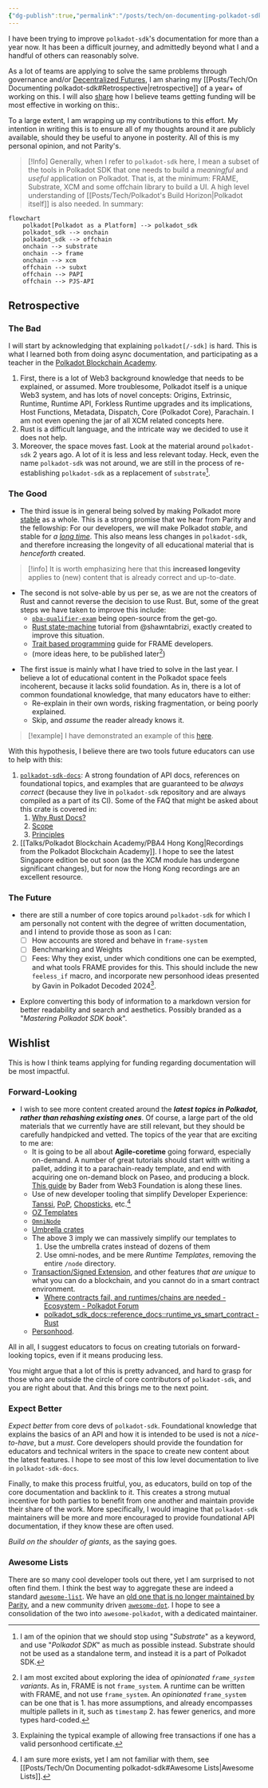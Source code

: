 ```yaml
---
{"dg-publish":true,"permalink":"/posts/tech/on-documenting-polkadot-sdk/","tags":["polkadot","polkadot-sdk"],"created":"2024-07-10T16:48:36.533+07:00","updated":"2024-08-05T15:43:52.793+07:00"}
---
```



I have been trying to improve `polkadot-sdk`'s documentation for more than a year now. It has been a difficult journey, and admittedly beyond what I and a handful of others can reasonably solve. 

As a lot of teams are applying to solve the same problems through governance and/or [Decentralized Futures](https://futures.web3.foundation/), I am sharing my [[Posts/Tech/On Documenting polkadot-sdk#Retrospective\|retrospective]] of a year+ of working on this. I will also [share](#wishlist) how I believe teams getting funding will be most effective in working on this:. 

To a large extent, I am wrapping up my contributions to this effort. My intention in writing this is to ensure all of my thoughts around it are publicly available, should they be useful to anyone in posterity. All of this is my personal opinion, and not Parity's. 

> [!Info]  Generally, when I refer to `polkadot-sdk` here, I mean a subset of the tools in Polkadot SDK that one needs to build a *meaningful* and *useful* application on Polkadot. That is, at the minimum: FRAME, Substrate, XCM and some offchain library to build a UI. A high level understanding of [[Posts/Tech/Polkadot's Build Horizon\|Polkadot itself]] is also needed. In summary: 

```mermaid
flowchart
	polkadot[Polkadot as a Platform] --> polkadot_sdk
	polkadot_sdk --> onchain
	polkadot_sdk --> offchain 
	onchain --> substrate
	onchain --> frame
	onchain --> xcm
	offchain --> subxt
	offchain --> PAPI
	offchain --> PJS-API
```
## Retrospective  
### The Bad  

I will start by acknowledging that explaining `polkadot[/-sdk]` is hard. This is what I learned both from doing async documentation, and participating as a teacher in the [Polkadot Blockchain Academy](https://polkadot.network/development/blockchain-academy/). 

1. First, there is a lot of Web3 background knowledge that needs to be explained, or assumed. More troublesome, Polkadot itself is a unique Web3 system, and has lots of novel concepts: Origins, Extrinsic, Runtime, Runtime API, Forkless Runtime upgrades and its implications, Host Functions, Metadata, Dispatch, Core (Polkadot Core), Parachain. I am not even opening the jar of all XCM related concepts here. 
2. Rust is a difficult language, and the intricate way we decided to use it does not help.
3. Moreover, the space moves fast. Look at the material around `polkadot-sdk` 2 years ago. A lot of it is less and less relevant today. Heck, even the name `polkadot-sdk` was not around, we are still in the process of re-establishing `polkadot-sdk` as a replacement of `substrate`[^1].

[^1]: I am of the opinion that we should stop using "*Substrate*" as a keyword, and use "*Polkadot SDK*" as much as possible instead. Substrate should not be used as a standalone term, and instead it is a part of Polkadot SDK. 

### The Good

- The third issue is in general being solved by making Polkadot more [stable](https://forum.polkadot.network/t/stabilizing-polkadot/7175) as a whole. This is a strong promise that we hear from Parity and the fellowship: For our developers, we will make Polkadot *stable*, and stable for *a [long time](https://youtu.be/DLofyGI3mw8?si=nJZiVApWTj6ae_Wz&t=1115)*. This also means less changes in `polkadot-sdk`, and therefore increasing the longevity of all educational material that is *henceforth* created.

> [!info] It is worth emphasizing here that this **increased longevity** applies to (new) content that is already correct and up-to-date. 

- The second is not solve-able by us per se, as we are not the creators of Rust and cannot reverse the decision to use Rust. But, some of the great steps we have taken to improve this include:
	- [`pba-qualifier-exam`](https://github.com/Polkadot-Blockchain-Academy/pba-qualifier-exam) being open-source from the get-go.
	- [Rust state-machine](https://www.shawntabrizi.com/rust-state-machine/) tutorial from @shawntabrizi, exactly created to improve this situation.
	- [Trait based programming](https://paritytech.github.io/polkadot-sdk/master/polkadot_sdk_docs/reference_docs/trait_based_programming/index.html) guide for FRAME developers. 
	- (more ideas here, to be published later[^2])
[^2]: I am most excited about exploring the idea of _opinionated `frame_system` variants_. As in, FRAME is not `frame_system`. A runtime can be written with FRAME, and not use `frame_system`. An _opinionated_ `frame_system` can be one that is 1. has more assumptions, and already encompasses multiple pallets in it, such as `timestamp` 2. has fewer generics, and more types hard-coded. 
- The first issue is mainly what I have tried to solve in the last year. I believe a lot of educational content in the Polkadot space feels incoherent, because it lacks solid foundation. As in, there is a lot of common foundational knowledge, that many educators have to either:
	- Re-explain in their own words, risking fragmentation, or being poorly explained. 
	- Skip, and *assume* the reader already knows it. 

> [!example] I have demonstrated an example of this [here](https://paritytech.github.io/polkadot-sdk/master/polkadot_sdk_docs/meta_contributing/index.html#example-explaining-palletcall). 

With this hypothesis, I believe there are two tools future educators can use to help with this: 
1. [`polkadot-sdk-docs`](https://paritytech.github.io/polkadot-sdk/master/polkadot_sdk_docs/index.html): A strong foundation of API docs, references on foundational topics, and examples that are guaranteed to be *always correct* (because they live in `polkadot-sdk` repository and are always compiled as a part of its CI). Some of the FAQ that might be asked about this crate is covered in:
	1. [Why Rust Docs?](https://paritytech.github.io/polkadot-sdk/master/polkadot_sdk_docs/meta_contributing/index.html#why-rust-docs)
	2. [Scope](https://paritytech.github.io/polkadot-sdk/master/polkadot_sdk_docs/meta_contributing/index.html#scope) 
	3. [Principles](https://paritytech.github.io/polkadot-sdk/master/polkadot_sdk_docs/meta_contributing/index.html#principles) 
2. [[Talks/Polkadot Blockchain Academy/PBA4 Hong Kong\|Recordings from the Polkadot Blockchain Academy]]. I hope to see the latest Singapore edition be out soon (as the XCM module has undergone significant changes), but for now the Hong Kong recordings are an excellent resource.
### The Future 

- there are still a number of core topics around `polkadot-sdk` for which I am personally not content with the degree of written documentation, and I intend to provide those as soon as I can: 
	- [ ] How accounts are stored and behave in `frame-system` 
	- [ ] Benchmarking and Weights 
	- [ ] Fees: Why they exist, under which conditions one can be exempted, and what tools FRAME provides for this. This should include the new `feeless_if` macro, and incorporate new personhood ideas presented by Gavin in Polkadot Decoded 2024[^3].
[^3]: Explaining the typical example of allowing free transactions if one has a valid personhood certificate. 
- Explore converting this body of information to a markdown version for better readability and search and aesthetics. Possibly branded as a "*Mastering Polkadot SDK book*". 
## Wishlist

This is how I think teams applying for funding regarding documentation will be most impactful. 
### Forward-Looking 

* I wish to see more content created around the ***latest topics in Polkadot, rather than rehashing existing ones***. Of course, a large part of the old materials that we currently have are still relevant, but they should be carefully handpicked and vetted. The topics of the year that are exciting to me are:
	* It is going to be all about **Agile-coretime** going forward, especially on-demand. A number of great tutorials should start with writing a pallet, adding it to a parachain-ready template, and end with acquiring one on-demand block on Paseo, and producing a block. [This guide](https://wiki.polkadot.network/docs/build-guides-template-basic) by Bader from Web3 Foundation is along these lines.
	* Use of new developer tooling that simplify Developer Experience: [Tanssi](https://www.google.com/search?q=tanssi+network&oq=Tanssi+network&sourceid=chrome&ie=UTF-8), [PoP](https://pop.r0gue.io/), [Chopsticks](https://github.com/AcalaNetwork/chopsticks), etc.[^5] 
	* [OZ Templates](https://github.com/OpenZeppelin/polkadot-runtime-templates)
	* [`OmniNode`](https://forum.polkadot.network/t/polkadot-parachain-omni-node-gathering-ideas-and-feedback/7823)
	* [Umbrella crates](https://paritytech.github.io/polkadot-sdk/master/polkadot_sdk_docs/reference_docs/umbrella_crate/index.html)
	* The above 3 imply we can massively simplify our templates to 
		1. Use the umbrella crates instead of dozens of them 
		2. Use omni-nodes, and be mere _Runtime Templates_, removing the entire `/node` directory.
	* [Transaction/Signed Extension](https://github.com/paritytech/polkadot-sdk/pull/3685), and other features *that are unique* to what you can do a blockchain, and you cannot do in a smart contract environment. 
		* [Where contracts fail, and runtimes/chains are needed - Ecosystem - Polkadot Forum](https://forum.polkadot.network/t/where-contracts-fail-and-runtimes-chains-are-needed/4464)
		* [polkadot\_sdk\_docs::reference\_docs::runtime\_vs\_smart\_contract - Rust](https://paritytech.github.io/polkadot-sdk/master/polkadot_sdk_docs/reference_docs/runtime_vs_smart_contract/index.html)
	* [Personhood](https://youtu.be/xXS9w4wqHWo?si=O8am8htFesUQzj97&t=1555).  

[^5]: I am sure more exists, yet I am not familiar with them, see [[Posts/Tech/On Documenting polkadot-sdk#Awesome Lists\|Awesome Lists]]. 

All in all, I suggest educators to focus on creating tutorials on forward-looking topics, even if it means producing less.

You might argue that a lot of this is pretty advanced, and hard to grasp for those who are outside the circle of core contributors of `polkadot-sdk`, and you are right about that. And this brings me to the next point.
### Expect Better 

*Expect better* from core devs of `polkadot-sdk`. Foundational knowledge that explains the basics of an API and how it is intended to be used is not a *nice-to-have*, but a *must*. Core developers should provide the foundation for educators and technical writers in the space to create new content about the latest features. I hope to see most of this low level documentation to live in `polkadot-sdk-docs`. 

Finally, to make this process fruitful, you, as educators, build on top of the core documentation and backlink to it. This creates a strong mutual incentive for both parties to benefit from one another and maintain provide their share of the work. More specifically, I would imagine that `polkadot-sdk` maintainers will be more and more encouraged to provide foundational API documentation, if they know these are often used. 

_Build on the shoulder of giants_, as the saying goes. 
### Awesome Lists 

There are so many cool developer tools out there, yet I am surprised to not often find them. I think the best way to aggregate these are indeed a standard [`awesome-list`](https://github.com/sindresorhus/awesome). We have an [old one that is no longer maintained by Parity](https://github.com/substrate-developer-hub/awesome-substrate), and a new community driven [`awesome-dot`](https://github.com/haquefardeen/awesome-dot). I hope to see a consolidation of the two into `awesome-polkadot`, with a dedicated maintainer. 